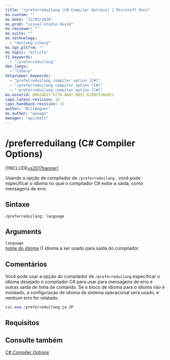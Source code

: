 ```yaml
---
title: "/preferreduilang (C# Compiler Options) | Microsoft Docs"
ms.custom: ""
ms.date: "12/03/2016"
ms.prod: "visual-studio-dev14"
ms.reviewer: ""
ms.suite: ""
ms.technology: 
  - "devlang-csharp"
ms.tgt_pltfrm: ""
ms.topic: "article"
f1_keywords: 
  - "/preferreduilang"
dev_langs: 
  - "CSharp"
helpviewer_keywords: 
  - "preferreduilang compiler option [C#]"
  - "/preferreduilang compiler option [C#]"
  - "-preferreduilang compiler option [C#]"
ms.assetid: 68b2462f-6778-48d7-8052-62805fe8e02c
caps.latest.revision: 15
caps.handback.revision: 15
author: "BillWagner"
ms.author: "wiwagn"
manager: "wpickett"
---
```

# /preferreduilang (C# Compiler Options)
[!INCLUDE[vs2017banner](../../../csharp/includes/vs2017banner.md)]

Usando a opção de compilador de `/preferreduilang` , você pode especificar o idioma no qual o compilador C\# exibe a saída, como mensagens de erro.  
  
## Sintaxe  
  
```  
/preferreduilang: language  
```  
  
## Arguments  
 `language`  
 [nome do idioma](http://go.microsoft.com/fwlink/p/?LinkId=236992) O idioma a ser usado para saída do compilador.  
  
## Comentários  
 Você pode usar a opção do compilador de `/preferreduilang` especificar o idioma desejado o compilador C\# para usar para mensagens de erro e outras saída de linha de comando.  Se o bloco de idioma para o idioma não é instalado, a configuração de idioma de sistema operacional será usado, e nenhum erro for relatado.  
  
```c#  
csc.exe /preferreduilang:ja-JP  
```  
  
## Requisitos  
  
## Consulte também  
 [C\# Compiler Options](../../../csharp/language-reference/compiler-options/index.md)